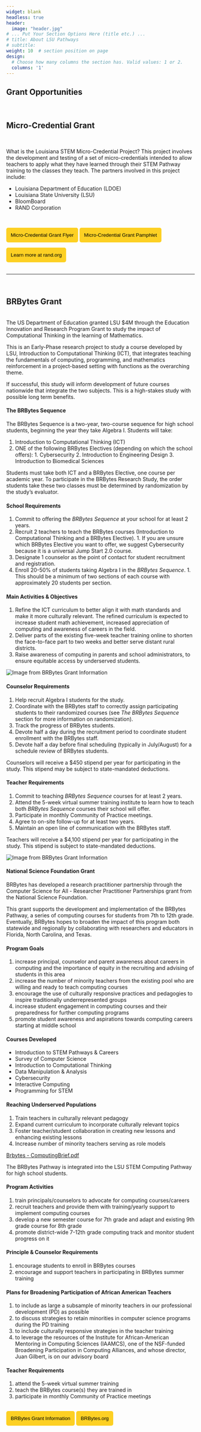 ```yaml
---
widget: blank
headless: true
header:
  image: "header.jpg"
# ... Put Your Section Options Here (title etc.) ...
# title: About LSU Pathways
# subtitle:
weight: 10  # section position on page
design:
  # Choose how many columns the section has. Valid values: 1 or 2.
  columns: '1'
---
```


## **Grant Opportunities** 
<br>

## Micro-Credential Grant
<br>

What is the Louisiana STEM Micro-Credential Project?
This project involves the development and testing of a set of micro-credentials intended to allow teachers to apply what they have learned through their STEM Pathway training to the classes they teach. The partners involved in this project include:

- Louisiana Department of Education (LDOE)
- Louisiana State University (LSU) 
- BloomBoard
- RAND Corporation
<br>

<a href="../../brochures/MicrocredentialFlyer.pdf" target="_blank"><button style= "background-color:#fdd023; border: none ; border-radius: 5px; padding: 12px"> Micro-Credential Grant Flyer </button></a> <a href="../../brochures/MicroCredentialGrant.pdf" target="_blank"><button style= "background-color:#fdd023; border: none ; border-radius: 5px; padding: 12px"> Micro-Credential Grant Pamphlet </button></a> 
<br>

<a href="https://www.rand.org/education-and-
labor/projects/STEM-micro-credentials.html" target="_blank"><button style= "background-color:#fdd023; border: none ; border-radius: 5px; padding: 12px"> Learn more at rand.org </button></a> 
<br>
<br>

------------
<br>

## BRBytes Grant 
<br>
The US Department of Education granted LSU $4M through the Education Innovation and Research Program Grant to study the impact of Computational Thinking in the learning of Mathematics.

This is an Early-Phase research project to study a course developed by LSU, Introduction to Computational Thinking (ICT), that integrates teaching the fundamentals of computing, programming, and mathematics reinforcement in a project-based setting with functions as the overarching theme.

If successful, this study will inform development of future courses nationwide that integrate the two subjects. This is a high-stakes study with possible long term benefits.


#### The BRBytes Sequence

The BRBytes Sequence is a two-year, two-course sequence for high school students, beginning the year they take Algebra I. Students will take:

1. Introduction to Computational Thinking (ICT)
2. ONE of the following BRBytes Electives (depending on which the school offers):
        1. Cybersecurity
        2. Introduction to Engineering Design
        3. Introduction to Biomedical Sciences

Students must take both ICT and a BRBytes Elective, one course per academic year. To participate in the BRBytes Research Study, the order students take these two classes must be determined by randomization by the study’s evaluator.

#### School Requirements

1. Commit to offering the _BRBytes Sequence_ at your school for at least 2 years.
2. Recruit 2 teachers to teach the BRBytes courses (Introduction to Computational Thinking and a BRBytes Elective).
        1. If you are unsure which BRBytes Elective you want to offer, we suggest Cybersecurity because it is a universal Jump Start 2.0 course.
3. Designate 1 counselor as the point of contact for student recruitment and registration.
4. Enroll 20-50% of students taking Algebra I in the _BRBytes Sequence_.
        1. This should be a minimum of two sections of each course with approximately 20 students per section.

#### Main Activities & Objectives

1. Refine the ICT curriculum to better align it with math standards and make it more culturally relevant. The refined curriculum is expected to increase student math achievement, increased appreciation of computing and awareness of careers in the field.
2. Deliver parts of the existing five-week teacher training online to shorten the face-to-face part to two weeks and better serve distant rural districts.
3. Raise awareness of computing in parents and school administrators, to ensure equitable access by underserved students.

![Image from BRBytes Grant Information](https://media.milanote.com/p/resized/1LQDjo1GZPD276/1LQDjo1GZPD276-YgSOb-large.png)

#### Counselor Requirements

1. Help recruit Algebra I students for the study.
2. Coordinate with the BRBytes staff to correctly assign participating students to their randomized courses (see _The BRBytes Sequence_ section for more information on randomization).
3. Track the progress of BRBytes students.
4. Devote half a day during the recruitment period to coordinate student enrollment with the BRBytes staff.
5. Devote half a day before final scheduling (typically in July/August) for a schedule review of BRBytes students.

Counselors will receive a $450 stipend per year for participating in the study. This stipend may be subject to state-mandated deductions.

#### Teacher Requirements

1. Commit to teaching _BRBytes Sequence_ courses for at least 2 years.
2. Attend the 5-week virtual summer training institute to learn how to teach both _BRBytes Sequence_ courses their school will offer.
3. Participate in monthly Community of Practice meetings.
4. Agree to on-site follow-up for at least two years.
5. Maintain an open line of communication with the BRBytes staff.

Teachers will receive a $4,100 stipend per year for participating in the study. This stipend is subject to state-mandated deductions.

![Image from BRBytes Grant Information](https://media.milanote.com/p/resized/1LQDjS1GZPD277/1LQDjS1GZPD277-LgvHJ-large.png)

#### National Science Foundation Grant


BRBytes has developed a research practitioner partnership through the  Computer Science for All - Researcher Practitioner Partnerships grant from the National Science Foundation.

This grant supports the development and implementation of the BRBytes Pathway, a series of computing courses for students from 7th to 12th grade. Eventually, BRBytes hopes to broaden the impact of this program both statewide and regionally by collaborating with researchers and educators in Florida, North Carolina, and Texas.

#### Program Goals

1. increase principal, counselor and parent awareness about careers in computing and the importance of equity in the recruiting and advising of students in this area
2. increase the number of minority teachers from the existing pool who are willing and ready to teach computing courses
3. encourage the use of culturally responsive practices and pedagogies to inspire traditionally underrepresented groups
4. increase student engagement in computing courses and their preparedness for further computing programs
5. promote student awareness and aspirations towards computing careers starting at middle school

#### Courses Developed

- Introduction to STEM Pathways & Careers
- Survey of Computer Science
- Introduction to Computational Thinking
- Data Manipulation & Analysis
- Cybersecurity
- Interactive Computing
- Programming for STEM

#### Reaching Underserved Populations

1. Train teachers in culturally relevant pedagogy
2. Expand current curriculum to incorporate culturally relevant topics
3. Foster teacher/student collaboration in creating new lessons and enhancing existing lessons
4. Increase number of minority teachers serving as role models

[Brbytes - ComputingBrief.pdf](https://www.brbytes.org/ComputingBrief.pdf)

The BRBytes Pathway is integrated into the LSU STEM Computing Pathway for high school students.

#### Program Activities

1. train principals/counselors to advocate for computing courses/careers
2. recruit teachers and provide them with training/yearly support to implement computing courses
3. develop a new semester course for 7th grade and adapt and existing 9th grade course for 8th grade
4. promote district-wide 7-12th grade computing track and monitor student progress on it

#### Principle & Counselor Requirements

1. encourage students to enroll in BRBytes courses
2. encourage and support teachers in participating in BRBytes summer training

#### Plans for Broadening Participation of African American Teachers

1. to include as large a subsample of minority teachers in our professional development (PD) as possible
2. to discuss strategies to retain minorities in computer science programs during the PD training
3. to include culturally responsive strategies in the teacher training
4. to leverage the resources of the Institute for African-American Mentoring in Computing Sciences (IAAMCS), one of the NSF-funded Broadening Participation in Computing Alliances, and whose director, Juan Gilbert, is on our advisory board

#### Teacher Requirements

1. attend the 5-week virtual summer training
2. teach the BRBytes course(s) they are trained in
3. participate in monthly Community of Practice meetings

<br>
<a href="https://app.milanote.com/1LRtEp1UKeyS97/brbytes-grant-information?p=wp3DvIETgFK" target="_blank"><button style= "background-color:#fdd023; border: none ; border-radius: 5px; padding: 12px"> BRBytes Grant Information </button></a> <a href="https://www.brbytes.org/" target="_blank"><button style= "background-color:#fdd023; border: none ; border-radius: 5px; padding: 12px"> BRBytes.org </button></a> 

